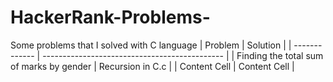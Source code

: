 # HackerRank-Problems-
Some problems that I solved with C language
| Problem       |    Solution                                   |
| ------------- | --------------------------------------------- |
| Finding the total sum of marks by gender  | Recursion in C.c  |
| Content Cell                              | Content Cell      |
